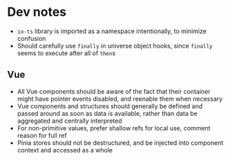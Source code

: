 # Dev notes

- `io-ts` library is imported as a namespace intentionally, to minimize confusion
- Should carefully use `finally` in universe object hooks, since `finally` seems to execute after all of `then`s

## Vue

- All Vue components should be aware of the fact that their container might have pointer events disabled, and reenable them when necessary
- Vue components and structures should generally be defined and passed around as soon as data is available, rather than data be aggregated and centrally interpreted
- For non-primitive values, prefer shallow refs for local use, comment reason for full ref
- Pinia stores should not be destructured, and be injected into component context and accessed as a whole